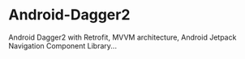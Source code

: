 # Android-Dagger2
Android Dagger2 with Retrofit, MVVM architecture, Android Jetpack Navigation Component Library...
